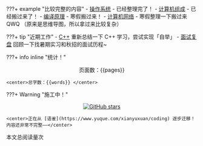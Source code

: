 ???+ example "比较完整的内容"
    - [操作系统](核心知识/os/I_overview/1_intro/) - 已经整理完了！
    - [计算机组成](computer_organization/1_prelude/) - 已经搬过来了！
    - [编译原理](https://www.yuque.com/xianyuxuan/coding/compiler) - 寒假搬过来！
    - [计算机网络](https://www.yuque.com/xianyuxuan/coding/network) - 寒假整理一下搬过来QWQ （原来是思维导图，所以拿过来比较复杂）

???+ tip "近期工作"
    - [C++](cpp/cpp_restart/index.md) 重新总结一下 C++ 学习，尝试实现「自举」
    - [面试复盘](interviews/overview.md) 回顾一下找暑期实习和秋招的面试历程~

???+ info inline "统计！"
    <center>页面数：{{pages}} </center>
    
    <center>总字数：{{words}} </center>

???+ Warning "施工中！" 
    <center>[![GitHub stars](https://img.shields.io/github/stars/xuan-insr/xuan-insr.github.io.svg?style=social&label=Stars)](https://github.com/xuan-insr/xuan-insr.github.io)</center>

    <center>正在从 [语雀](https://www.yuque.com/xianyuxuan/coding) 逐步迁移！内容还非常不完整——</center>


<span id="busuanzi_container_page_pv">本文总阅读量<span id="busuanzi_value_page_pv"></span>次</span>